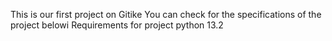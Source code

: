 This is our first project on Gitike
You can check for the specifications of the project belowi
Requirements for project
python 13.2
